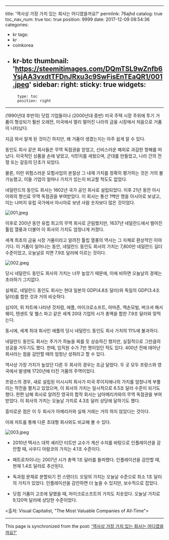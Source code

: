 
---
title: '역사상 가장 가치 있는 회사는 어디였을까요?'
permlink: 76ajhd
catalog: true
toc_nav_num: true
toc: true
position: 9999
date: 2017-12-09 08:54:36
categories:
- kr
tags:
- kr
- coinkorea
- kr-btc
thumbnail: 'https://steemitimages.com/DQmTSL9wZnfb6YsjAA3vxdtTFDnJRxu3c9SwFisEnTEaQR1/001.jpeg'
sidebar:
    right:
        sticky: true
widgets:
    -
        type: toc
        position: right
---


(1990년대 후반의) 닷컴 기업들이나 (2000년대 중반) 미국 주택 시장 주위에 투기 거품이 형성되기 훨씬 오래전, 미국에서 멀리 떨어진 나라의 금융 시장에서 처음으로 거품이 나타났다. 
  
지금 와서 알게 된 것이긴 하지만, 왜 거품이 생겼는지는 아주 쉽게 알 수 있다. 
  
동인도 회사 같은 회사들은 무역 독점권을 얻었고, 신비스러운 해외로 과감한 항해를 떠났다. 이국적인 상품을 손에 넣었고, 식민지를 세웠으며, 군대를 만들었고, 나라 간의 전쟁 또는 갈등의 단초가 되었다. 
  
물론, 이런 위험스러운 모험사업의 본질상 그 내재 가치를 정확히 평가하는 것은 거의 불가능했고, 이들 기업이 얼마나 가치가 있는지 비교할 척도도 없었다. 
  
네덜란드의 동인도 회사는 1602년 국가 공인 회사로 설립되었다. 이후 21년 동안 아시아와의 향신료 무역 독점권을 부여받았다. 이 회사는 통산 1백만 명을 아시아로 보냈고, 이는 나머지 유럽 국가에서 아시아로 보낸 사람 숫자보다 많은 것이었다. 

![001.jpeg](https://steemitimages.com/DQmTSL9wZnfb6YsjAA3vxdtTFDnJRxu3c9SwFisEnTEaQR1/001.jpeg)
  
이후로 200년 동안 유럽 최고의 무역 회사로 군림했지만, 1637년 네덜란드에서 벌어진 튤립 열풍과 더불어 이 회사의 가치도 엄청나게 커졌다. 
  
세계 최초의 금융 시장 거품이라고 알려진 튤립 열풍의 역사는 그 자체로 환상적인 이야기다. 이 거품이 일어나는 동안, 네덜란드 동인도 회사의 가치는 7,800만 네덜란드 길더 수준이었고, 오늘날로 치면 7.9조 달러에 이르는 것이다.

![002.jpeg](https://steemitimages.com/DQmRdkdRbpc7WgMbMBfJAfmf8tkkA3wXjo9Zt2B98pUbSek/002.jpeg)
  
당시 네덜란드 동인도 회사의 가치는 너무 높았기 때문에, 이에 비하면 오늘날의 경제는 초라하기 그지없다. 
  
실제로, 네덜란드 동인도 회사는 현대 일본의 GDP(4.8조 달러)와 독일의 GDP(3.4조 달러)를 합한 것과 거의 비슷하다.
  
심지어, 위 차트에 나타낸 것처럼, 애플, 마이크로소프트, 아마존, 엑손모빌, 버크셔 해서웨이, 텐센트 및 웰스 파고 같은 세계 20대 기업의 시가 총액을 합한 7.9조 달러와 맞먹는다. 

동시에, 세계 최대 회사인 애플의 당시 네덜란드 동인도 회사 가치의 11%에 불과하다. 
  
네덜란드 동인도 회사는 주가가 하늘을 찌를 듯 상승하긴 했지만, 실질적으로 그만큼의 성공을 거두기도 했다. 한때, 임직원 수가 7만 명이었던 적도 있다. 400년 전에 태어난 회사라는 점을 감안할 때의 엄청난 성취라고 할 수 있다.
  
역사상 가장 가치가 높았던 다른 두 회사의 경우는 조금 달랐다. 두 곳 모두 프랑스와 영국에서 발생해 1720년에 터진 거품의 주역이었다.
  
프랑스의 경우, 새로 설립된 미시시피 회사가 미국 루이지애나의 가치를 엄청나게 부풀리는 작전을 펼치고 있었으며, 이 회사의 가치는 일시적으로 6.5조 달러 수준이 되기도 했다. 한편 남해 회사로 알려진 영국의 합작 회사는 남아메리카와의 무역 독점권을 부여받았다. 이 회사의 가치는 오늘날 가치로 4.3조 달러 상당에 달하기도 했다. 
  
흥미로운 점은 이 두 회사가 아메리카와 실제 거래는 거의 하지 않았다는 것이다.
  
아래 차트를 통해 다른 초대형 회사와도 비교해 볼 수 있다. 

![003.jpeg](https://steemitimages.com/DQmWpBLrtEqtTYGos61ZLBSo1bSRPtCoUo6LFRNugXXKsQc/003.jpeg)
  
- 2010년 텍사스 대학 셰리던 티트만 교수가 계산 수치를 바탕으로 인플레이션을 감안할 때, 사우디 아람코의 가치는 4.1조 수준이다. 
  
- 페트로차이나는 2007년 시가 총액 1조 달러를 돌파했다. 인플레이션을 감안할 때, 현재 1.4조 달러로 추산된다.
  
- 독과점 문제로 분할되기 전 스탠더드 오일의 가치는 오늘날 수준으로 최소 1조 달러의 가치가 있었다. 인플레이션을 감안하면 더 높을 수 있지만, 보수적으로 잡았다.
  
- 닷컴 거품이 고조에 달했을 때, 마이크로소프트의 가치도 치솟았다. 오늘날 가치로 9,120억 달러에 상당한 수준이었다.
  
<출처: Visual Capitalist, "The Most Valuable Companies of All-Time">

- - -

This page is synchronized from the post: ['역사상 가장 가치 있는 회사는 어디였을까요?'](https://steemit.com/@pius.pius/76ajhd)
